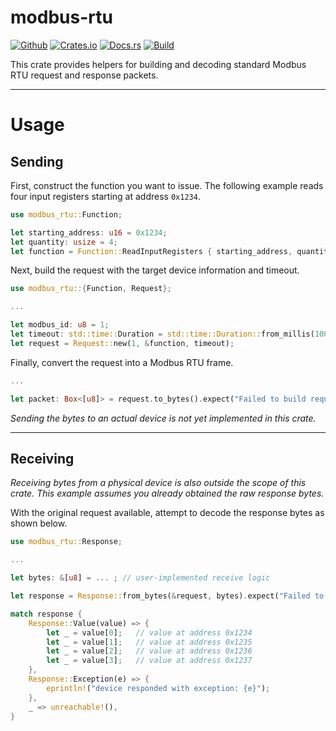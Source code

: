 # modbus-rtu

[![Github](https://img.shields.io/badge/github-im--jababa%2Frust--modbus--rtu-8da0cb?style=for-the-badge&labelColor=555555&logo=github)](https://github.com/im-jababa/rust-modbus-rtu)
[![Crates.io](https://img.shields.io/badge/crates.io-modbus--rtu-fc8d62?style=for-the-badge&labelColor=555555&logo=rust)](https://crates.io/crates/modbus-rtu)
[![Docs.rs](https://img.shields.io/badge/docs.rs-modbus--rtu-66c2a5?style=for-the-badge&labelColor=555555&logo=docs.rs)](https://docs.rs/modbus-rtu)
[![Build](https://img.shields.io/github/actions/workflow/status/im-jababa/rust-modbus-rtu/rust.yml?branch=main&style=for-the-badge)](https://github.com/im-jababa/rust-modbus-rtu/actions?query=branch%3Amain)

This crate provides helpers for building and decoding standard Modbus RTU request and response packets.

---

# Usage

## Sending

First, construct the function you want to issue.
The following example reads four input registers starting at address `0x1234`.

```rust
use modbus_rtu::Function;

let starting_address: u16 = 0x1234;
let quantity: usize = 4;
let function = Function::ReadInputRegisters { starting_address, quantity };
```

Next, build the request with the target device information and timeout.

```rust
use modbus_rtu::{Function, Request};

...

let modbus_id: u8 = 1;
let timeout: std::time::Duration = std::time::Duration::from_millis(100);
let request = Request::new(1, &function, timeout);
```

Finally, convert the request into a Modbus RTU frame.

```rust
...

let packet: Box<[u8]> = request.to_bytes().expect("Failed to build request packet");
```

*Sending the bytes to an actual device is not yet implemented in this crate.*

---

## Receiving

*Receiving bytes from a physical device is also outside the scope of this crate.*
*This example assumes you already obtained the raw response bytes.*

With the original request available, attempt to decode the response bytes as shown below.

```rust
use modbus_rtu::Response;

...

let bytes: &[u8] = ... ; // user-implemented receive logic

let response = Response::from_bytes(&request, bytes).expect("Failed to analyze response packet");

match response {
    Response::Value(value) => {
        let _ = value[0];   // value at address 0x1234
        let _ = value[1];   // value at address 0x1235
        let _ = value[2];   // value at address 0x1236
        let _ = value[3];   // value at address 0x1237
    },
    Response::Exception(e) => {
        eprintln!("device responded with exception: {e}");
    },
    _ => unreachable!(),
}
```
